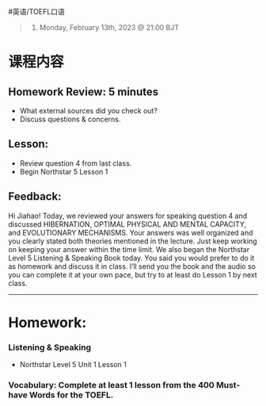 #英语/TOEFL口语 

> 1.  Monday, February 13th, 2023 @ 21:00 BJT

# 课程内容 
## Homework Review: 5 minutes
- What external sources did you check out?
- Discuss questions & concerns.
## Lesson:
- Review question 4 from last class.
- Begin Northstar 5 Lesson 1
## Feedback: 
Hi Jiahao! Today, we reviewed your answers for speaking question 4 and discussed HIBERNATION, OPTIMAL PHYSICAL AND MENTAL CAPACITY, and EVOLUTIONARY MECHANISMS. Your answers was well organized and you clearly stated both theories mentioned in the lecture. Just keep working on keeping your answer within the time limit. We also began the Northstar Level 5 Listening & Speaking Book today. You said you would prefer to do it as homework and discuss it in class. I’ll send you the book and the audio so you can complete it at your own pace, but try to at least do Lesson 1 by next class.

---
# Homework:
### Listening & Speaking 
- Northstar Level 5 Unit 1 Lesson 1
### Vocabulary: Complete at least 1 lesson from the 400 Must-have Words for the TOEFL.
